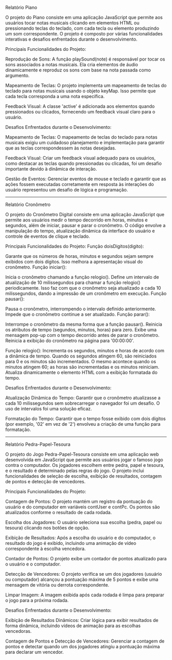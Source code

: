 Relatório Piano

O projeto do Piano consiste em uma aplicação JavaScript que permite aos usuários tocar notas musicais clicando em elementos HTML ou pressionando teclas do teclado, com cada tecla ou elemento produzindo um som correspondente. O projeto é composto por várias funcionalidades interativas e desafios enfrentados durante o desenvolvimento.

Principais Funcionalidades do Projeto:

Reprodução de Sons: A função playSound(note) é responsável por tocar os sons associados a notas musicais. Ela cria elementos de áudio dinamicamente e reproduz os sons com base na nota passada como argumento.

Mapeamento de Teclas: O projeto implementa um mapeamento de teclas do teclado para notas musicais usando o objeto keyMap. Isso permite que cada tecla corresponda a uma nota específica.

Feedback Visual: A classe 'active' é adicionada aos elementos quando pressionados ou clicados, fornecendo um feedback visual claro para o usuário.

Desafios Enfrentados durante o Desenvolvimento:

Mapeamento de Teclas: O mapeamento de teclas do teclado para notas musicais exigiu um cuidadoso planejamento e implementação para garantir que as teclas correspondessem às notas desejadas.

Feedback Visual: Criar um feedback visual adequado para os usuários, como destacar as teclas quando pressionadas ou clicadas, foi um desafio importante devido à dinâmica de interação.

Gestão de Eventos: Gerenciar eventos de mouse e teclado e garantir que as ações fossem executadas corretamente em resposta às interações do usuário representou um desafio de lógica e programação.

---------------------------------------------------------------------------------------------------------------------------------------------------

Relatório Cronômetro

O projeto do Cronômetro Digital consiste em uma aplicação JavaScript que permite aos usuários medir o tempo decorrido em horas, minutos e segundos, além de iniciar, pausar e parar o cronômetro. O código envolve a manipulação do tempo, atualização dinâmica da interface do usuário e controle de eventos de clique e teclado.

Principais Funcionalidades do Projeto:
Função doisDigitos(digito):

Garante que os números de horas, minutos e segundos sejam sempre exibidos com dois dígitos.
Isso melhora a apresentação visual do cronômetro.
Função iniciar():

Inicia o cronômetro chamando a função relogio().
Define um intervalo de atualização de 10 milissegundos para chamar a função relogio() periodicamente.
Isso faz com que o cronômetro seja atualizado a cada 10 milissegundos, dando a impressão de um cronômetro em execução.
Função pausar():

Pausa o cronômetro, interrompendo o intervalo definido anteriormente.
Impede que o cronômetro continue a ser atualizado.
Função parar():

Interrompe o cronômetro da mesma forma que a função pausar().
Reinicia os atributos de tempo (segundos, minutos, horas) para zero.
Exibe uma mensagem pop-up com o tempo decorrido antes de parar o cronômetro.
Reinicia a exibição do cronômetro na página para '00:00:00'.

Função relogio():
Incrementa os segundos, minutos e horas de acordo com a dinâmica de tempo.
Quando os segundos atingem 60, são reiniciados para 0 e os minutos são incrementados.
O mesmo acontece quando os minutos atingem 60; as horas são incrementadas e os minutos reiniciam.
Atualiza dinamicamente o elemento HTML com a exibição formatada do tempo.

Desafios Enfrentados durante o Desenvolvimento:

Atualização Dinâmica do Tempo: Garantir que o cronômetro atualizasse a cada 10 milissegundos sem sobrecarregar o navegador foi um desafio. O uso de intervalos foi uma solução eficaz.

Formatação do Tempo: Garantir que o tempo fosse exibido com dois dígitos (por exemplo, '02' em vez de '2') envolveu a criação de uma função para formatação.

---------------------------------------------------------------------------------------------------------------------------------------------------

Relatório Pedra-Papel-Tesoura

O projeto do Jogo Pedra-Papel-Tesoura consiste em uma aplicação web desenvolvida em JavaScript que permite aos usuários jogar o famoso jogo contra o computador. Os jogadores escolhem entre pedra, papel e tesoura, e o resultado é determinado pelas regras do jogo. O projeto inclui funcionalidades de seleção de escolha, exibição de resultados, contagem de pontos e detecção de vencedores.

Principais Funcionalidades do Projeto:

Contagem de Pontos: O projeto mantém um registro da pontuação do usuário e do computador em variáveis contUser e contPc. Os pontos são atualizados conforme o resultado de cada rodada.

Escolha dos Jogadores: O usuário seleciona sua escolha (pedra, papel ou tesoura) clicando nos botões de opção.

Exibição de Resultados: Após a escolha do usuário e do computador, o resultado do jogo é exibido, incluindo uma animação de vídeo correspondente à escolha vencedora.

Contador de Pontos: O projeto exibe um contador de pontos atualizado para o usuário e o computador.

Detecção de Vencedores: O projeto verifica se um dos jogadores (usuário ou computador) alcançou a pontuação máxima de 5 pontos e exibe uma mensagem de vitória ou derrota correspondente.

Limpar Imagem: A imagem exibida após cada rodada é limpa para preparar o jogo para a próxima rodada.

Desafios Enfrentados durante o Desenvolvimento:

Exibição de Resultados Dinâmicos: Criar lógica para exibir resultados de forma dinâmica, incluindo vídeos de animação para as escolhas vencedoras.

Contagem de Pontos e Detecção de Vencedores: Gerenciar a contagem de pontos e detectar quando um dos jogadores atingiu a pontuação máxima para declarar um vencedor.

